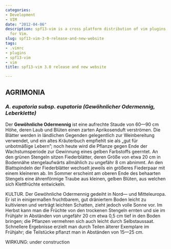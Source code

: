 ```yaml
---
categories:
- Development
- VIM
date: "2012-04-06"
description: spf13-vim is a cross platform distribution of vim plugins and resources
  for Vim.
slug: spf13-vim-3-0-release-and-new-website
tags:
- .vimrc
- plugins
- spf13-vim
- vim
title: spf13-vim 3.0 release and new website

---
```




## AGRIMONIA  

### *A. eupatoria subsp. eupatoria (Gewöhnlicher Odermennig, Leberklette)*
  
Der **Gewöhnliche Odermennig** ist eine aufrechte Staude von 60—90 cm Höhe, deren Laub und Blüten einen zarten Aprikosenduft verströmen. Die Blätter werden in ländlichen Gegenden gelegentlich zur Weinbereitung verwendet, und ein altes Kräuterbuch empfiehlt sie als „gut für unbotmäßige Lebern”; noch heute wird die Pflanze gegen Ende der Wachstumsperiode zur Gewinnung eines gelben Farbstoffs geerntet. An den grünen Stengeln sitzen Fiederblätter, deren Größe von etwa 20 cm in Bodennähe stengelaufwärts allmählich zu ungefähr 8 cm abnimmt. An den Blattspindeln der Fiederblätter wechselt jeweils ein größeres Fiederpaar mit einem kleineren ab. Im Sommer erscheint am oberen Ende des behaarten Stengels eine ährenförmige Traube aus kleinen, gelben Blüten, aus welchen sich Klettfrüchte entwickeln.

KULTUR. Der Gewöhnliche Odermennig gedeiht in Nord— und Mitteleuropa. Er ist in einigermaßen fruchtbarem, gut dräniertem Boden leicht zu kultivieren und verträgt leichten Schatten, zieht jedoch volle Sonne vor. Im Herbst kann man die Früchte von den trockenen Stengeln ernten und sie im Frühjahr in Abständen von ungefähr 20 cm etwa 0,5 cm tief in den Boden bringen; die Pflanzen vermehren sich auch leicht durch Selbstaussaat. Schnellere Ergebnisse erzielt man durch Teilen älterer Exemplare im Frühjahr; die Teilstücke pflanzt man in Abständen von 15—25 cm.

WIRKUNG: under construction

